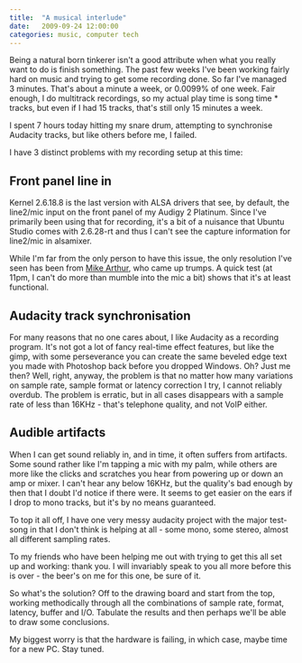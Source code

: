 ```yaml
---
title:  "A musical interlude"
date:   2009-09-24 12:00:00
categories: music, computer tech
---
```


Being a natural born tinkerer isn't a good attribute when what you really want to do is finish something. The past few weeks I've been working fairly hard on music and trying to get some recording done. So far I've managed 3 minutes. That's about a minute a week, or 0.0099% of one week. Fair enough, I do multitrack recordings, so my actual play time is song time * tracks, but even if I had 15 tracks, that's still only 15 minutes a week.

I spent 7 hours today hitting my snare drum, attempting to synchronise Audacity tracks, but like others before me, I failed.

I have 3 distinct problems with my recording setup at this time:

## Front panel line in

Kernel 2.6.18.8 is the last version with ALSA drivers that see, by default, the line2/mic input on the front panel of my Audigy 2 Platinum. Since I've primarily been using that for recording, it's a bit of a nuisance that Ubuntu Studio comes with 2.6.28-rt and thus I can't see the capture information for line2/mic in alsamixer.

While I'm far from the only person to have this issue, the only resolution I've seen has been from [Mike Arthur](http://mikearthur.co.uk/2008/07/using-asoundrc-to-remap-alsa-channels-for-audacity/), who came up trumps. A quick test (at 11pm, I can't do more than mumble into the mic a bit) shows that it's at least functional.

## Audacity track synchronisation

For many reasons that no one cares about, I like Audacity as a recording program. It's not got a lot of fancy real-time effect features, but like the gimp, with some perseverance you can create the same beveled edge text you made with Photoshop back before you dropped Windows. Oh? Just me then? Well, right, anyway, the problem is that no matter how many variations on sample rate, sample format or latency correction I try, I cannot reliably overdub. The problem is erratic, but in all cases disappears with a sample rate of less than 16KHz - that's telephone quality, and not VoIP either.

## Audible artifacts

When I can get sound reliably in, and in time, it often suffers from artifacts. Some sound rather like I'm tapping a mic with my palm, while others are more like the clicks and scratches you hear from powering up or down an amp or mixer. I can't hear any below 16KHz, but the quality's bad enough by then that I doubt I'd notice if there were. It seems to get easier on the ears if I drop to mono tracks, but it's by no means guaranteed.

To top it all off, I have one very messy audacity project with the major test-song in that I don't think is helping at all - some mono, some stereo, almost all different sampling rates.

To my friends who have been helping me out with trying to get this all set up and working: thank you. I will invariably speak to you all more before this is over - the beer's on me for this one, be sure of it.

So what's the solution? Off to the drawing board and start from the top, working methodically through all the combinations of sample rate, format, latency, buffer and I/O. Tabulate the results and then perhaps we'll be able to draw some conclusions.

My biggest worry is that the hardware is failing, in which case, maybe time for a new PC. Stay tuned.
